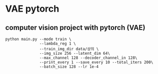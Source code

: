 # VAE pytorch
## computer vision project with pytorch (VAE)
```
python main.py --mode train \
               --lambda_reg 1 \
               --train_img_dir data/상의 \
               --img_size 256 --latent_dim 64\
               --max_channel 128 --decoder_channel_in 128\
               --print_every 1 --save_every 10 --total_iters 200\
               --batch_size 128 --lr 1e-4
````
 
